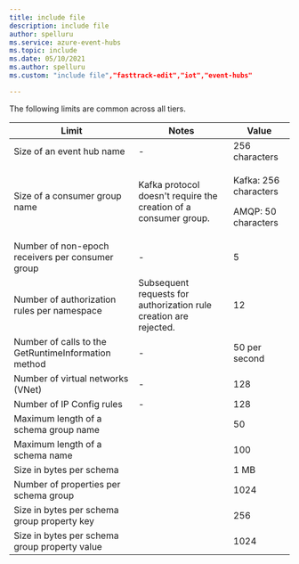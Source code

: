 ```yaml
---
title: include file
description: include file
author: spelluru
ms.service: azure-event-hubs
ms.topic: include
ms.date: 05/10/2021
ms.author: spelluru
ms.custom: "include file","fasttrack-edit","iot","event-hubs"

---
```


The following limits are common across all tiers. 

| Limit |  Notes | Value |
| --- |  --- | --- |
 Size of an event hub name |- | 256 characters |
| Size of a consumer group name | Kafka protocol doesn't require the creation of a consumer group. | <p>Kafka: 256 characters</p><p>AMQP: 50 characters |
| Number of non-epoch receivers per consumer group |- |5 |
| Number of authorization rules per namespace | Subsequent requests for authorization rule creation are rejected.|12 |
| Number of calls to the GetRuntimeInformation method |  - | 50 per second | 
| Number of virtual networks (VNet) | - | 128 | 
| Number of IP Config rules | - | 128 | 
| Maximum length of a schema group name | | 50 |  
| Maximum length of a schema name | | 100 |    
| Size in bytes per schema | | 1 MB |   
| Number of properties per schema group | | 1024 |
| Size in bytes per schema group property key | | 256 | 
| Size in bytes per schema group property value | | 1024 | 

